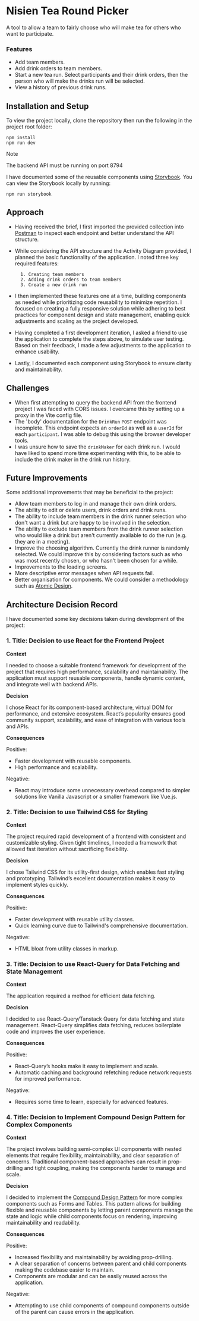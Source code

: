 # Nisien Tea Round Picker

A tool to allow a team to fairly choose who will make tea for others who want to participate.

### Features

- Add team members.
- Add drink orders to team members.
- Start a new tea run. Select participants and their drink orders, then the person who will make the drinks run will be selected.
- View a history of previous drink runs.

## Installation and Setup

To view the project locally, clone the repository then run the following in the project root folder:

```
npm install
npm run dev
```

> [!NOTE]
> The backend API must be running on port 8794

I have documented some of the reusable components using [Storybook](https://storybook.js.org/). You can view the Storybook locally by running:

```
npm run storybook
```

## Approach

- Having received the brief, I first imported the provided collection into [Postman](https://www.postman.com/) to inspect each endpoint and better understand the API structure.
- While considering the API structure and the Activity Diagram provided, I planned the basic functionality of the application. I noted three key required features:

        1. Creating team members
        2. Adding drink orders to team members
        3. Create a new drink run

- I then implemented these features one at a time, building components as needed while prioritizing code reusability to minimize repetition. I focused on creating a fully responsive solution while adhering to best practices for component design and state management, enabling quick adjustments and scaling as the project developed.
- Having completed a first development iteration, I asked a friend to use the application to complete the steps above, to simulate user testing. Based on their feedback, I made a few adjustments to the application to enhance usability.
- Lastly, I documented each component using Storybook to ensure clarity and maintainability.

## Challenges

- When first attempting to query the backend API from the frontend project I was faced with CORS issues. I overcame this by setting up a proxy in the Vite config file.
- The 'body' documentation for the `DrinkRun` `POST` endpoint was incomplete. This endpoint expects an `orderId` as well as a `userId` for each `participant`. I was able to debug this using the browser developer tools.
- I was unsure how to save the `drinkMaker` for each drink run. I would have liked to spend more time experimenting with this, to be able to include the drink maker in the drink run history.

## Future Improvements

Some additional improvements that may be beneficial to the project:

- Allow team members to log in and manage their own drink orders.
- The ability to edit or delete users, drink orders and drink runs.
- The ability to include team members in the drink runner selection who don't want a drink but are happy to be involved in the selection.
- The ability to exclude team members from the drink runner selection who would like a drink but aren't currently available to do the run (e.g. they are in a meeting).
- Improve the choosing algorithm. Currently the drink runner is randomly selected. We could improve this by considering factors such as who was most recently chosen, or who hasn't been chosen for a while.
- Improvements to the loading screens.
- More descriptive error messages when API requests fail.
- Better organisation for components. We could consider a methodology such as [Atomic Design](https://atomicdesign.bradfrost.com/chapter-2/).

## Architecture Decision Record

I have documented some key decisions taken during development of the project:

### 1. Title: Decision to use React for the Frontend Project

**Context**

I needed to choose a suitable frontend framework for development of the project that requires high performance, scalability and maintainability. The application must support reusable components, handle dynamic content, and integrate well with backend APIs.

**Decision**

I chose React for its component-based architecture, virtual DOM for performance, and extensive ecosystem. React’s popularity ensures good community support, scalability, and ease of integration with various tools and APIs.

**Consequences**

Positive:

- Faster development with reusable components.
- High performance and scalability.

Negative:

- React may introduce some unnecessary overhead compared to simpler solutions like Vanilla Javascript or a smaller framework like Vue.js.

### 2. Title: Decision to use Tailwind CSS for Styling

**Context**

The project required rapid development of a frontend with consistent and customizable styling. Given tight timelines, I needed a framework that allowed fast iteration without sacrificing flexibility.

**Decision**

I chose Tailwind CSS for its utility-first design, which enables fast styling and prototyping. Tailwind’s excellent documentation makes it easy to implement styles quickly.

**Consequences**

Positive:

- Faster development with reusable utility classes.
- Quick learning curve due to Tailwind's comprehensive documentation.

Negative:

- HTML bloat from utility classes in markup.

### 3. Title: Decision to use React-Query for Data Fetching and State Management

**Context**

The application required a method for efficient data fetching.

**Decision**

I decided to use React-Query/Tanstack Query for data fetching and state management. React-Query simplifies data fetching, reduces boilerplate code and improves the user experience.

**Consequences**

Positive:

- React-Query’s hooks make it easy to implement and scale.
- Automatic caching and background refetching reduce network requests for improved performance.

Negative:

- Requires some time to learn, especially for advanced features.

### 4. Title: Decision to Implement Compound Design Pattern for Complex Components

**Context**

The project involves building semi-complex UI components with nested elements that require flexibility, maintainability, and clear separation of concerns. Traditional component-based approaches can result in prop-drilling and tight coupling, making the components harder to manage and scale.

**Decision**

I decided to implement the [Compound Design Pattern](https://www.smashingmagazine.com/2021/08/compound-components-react/) for more complex components such as Forms and Tables. This pattern allows for building flexible and reusable components by letting parent components manage the state and logic while child components focus on rendering, improving maintainability and readability.

**Consequences**

Positive:

- Increased flexibility and maintainability by avoiding prop-drilling.
- A clear separation of concerns between parent and child components making the codebase easier to maintain.
- Components are modular and can be easily reused across the application.

Negative:

- Attempting to use child components of compound components outside of the parent can cause errors in the application.
